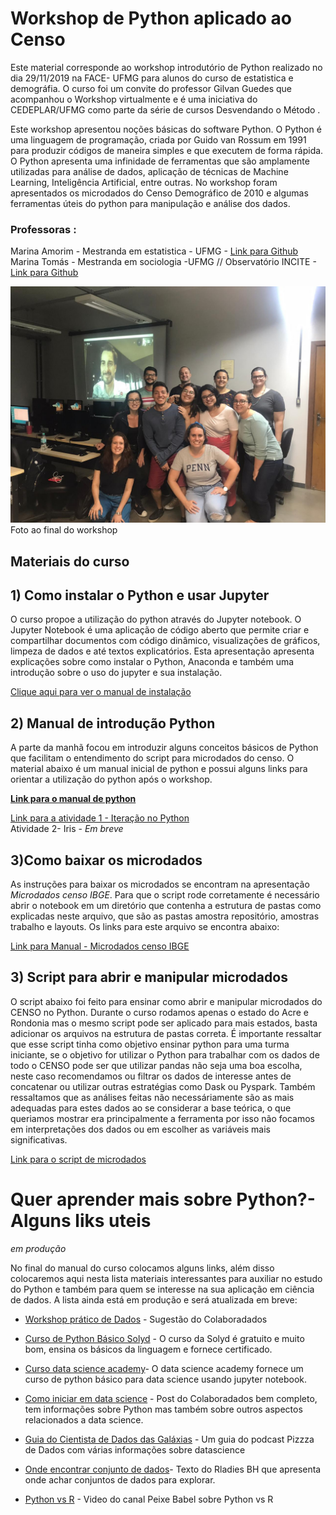 # Workshop de Python aplicado ao Censo 

Este material corresponde ao workshop introdutório de Python realizado no dia 29/11/2019 na FACE- UFMG para 
alunos do curso de estatistica e demográfia. O curso foi um convite do professor Gilvan Guedes que acompanhou o Workshop virtualmente e é uma iniciativa do CEDEPLAR/UFMG como parte da série de cursos Desvendando o Método . 

Este workshop apresentou noções básicas do software Python. O Python é uma linguagem de programação,
criada por Guido van Rossum em 1991 para produzir códigos de maneira simples e que executem de forma rápida.
O Python apresenta uma infinidade de ferramentas que são amplamente utilizadas para análise de dados,
aplicação de técnicas de Machine Learning, Inteligência Artificial, entre outras. No workshop foram apresentados os microdados
do Censo Demográfico de 2010 e algumas ferramentas úteis do python para manipulação e análise dos dados.


### Professoras :

Marina Amorim - Mestranda em estatistica - UFMG - [Link para Github](https://github.com/MarinaAmorim)  
Marina Tomás - Mestranda em sociologia -UFMG // Observatório INCITE - [Link para Github](https://github.com/marinattomas)


![Foto curso](https://github.com/marinattomas/Curso-de-Python-aplicado-ao-Censo/blob/master/Foto-Workshop.jpeg)
Foto ao final do workshop

## Materiais do curso

## 1) Como instalar o Python e usar Jupyter

O curso propoe a utilização do python através do Jupyter notebook. O Jupyter Notebook é uma aplicação de código aberto que
permite criar e compartilhar documentos com código dinâmico, visualizações de gráficos, limpeza de dados e 
até textos explicatórios. Esta apresentação apresenta explicações sobre como instalar o Python, Anaconda e também uma introdução sobre o uso do jupyter e sua instalação.

[Clique aqui para ver o manual de instalação](https://github.com/MarinaAmorim/Curso-de-Python-aplicado-ao-Censo/blob/master/Python%20-%20Instala%C3%A7%C3%A3o%20.pdfs)

## 2)  Manual de introdução Python

A parte da manhã focou em introduzir alguns conceitos básicos de Python que facilitam o entendimento do script para 
microdados do censo. O material abaixo é um manual inicial de python e possui alguns links para orientar a utilização do python após o workshop. 

**[Link para o manual de python](https://github.com/MarinaAmorim/Curso-de-Python-aplicado-ao-Censo/blob/master/Curso%20de%20Python%20-%20Introdu%C3%A7%C3%A3o.pdf)**
  
[Link para a atividade 1 - Iteração no Python](https://github.com/marinattomas/Curso-de-Python-aplicado-ao-Censo/blob/master/Itera%C3%A7%C3%A3o%20no%20Python.ipynb)  
Atividade 2- Iris - *Em breve*

## 3)Como baixar os microdados

As instruções para baixar os microdados se encontram na apresentação *Microdados censo IBGE*. Para que o script rode 
corretamente é necessário abrir o notebook em um diretório que contenha a estrutura de pastas como explicadas neste arquivo, que 
são as pastas amostra repositório, amostras trabalho e layouts. Os links para este arquivo se encontra abaixo:

[Link para Manual - Microdados censo IBGE](https://github.com/MarinaAmorim/Curso-de-Python-aplicado-ao-Censo/blob/master/Microdados%20IBGE%20-%20Censos%20Demogr%C3%A1fico.pdf)  

## 3) Script para abrir e manipular microdados

O script abaixo foi feito para ensinar como abrir e manipular microdados do CENSO no Python. Durante o curso rodamos apenas 
o estado do Acre e Rondonia mas o mesmo script pode ser aplicado para mais estados, basta adicionar os arquivos na estrutura de pastas correta. 
É importante ressaltar que esse script tinha como objetivo ensinar python para uma turma iniciante, se o objetivo for utilizar o Python 
para trabalhar com os dados de todo o CENSO pode ser que utilizar pandas não seja uma boa escolha, neste caso recomendamos ou filtrar
os dados de interesse antes de concatenar ou utilizar outras estratégias como Dask ou Pyspark. Também ressaltamos que as análises feitas não necessáriamente são as mais adequadas para estes dados ao se considerar a base teórica, o que queriamos mostrar era principalmente
a  ferramenta por isso não focamos em interpretações dos dados ou em escolher as variáveis mais significativas.

[Link para o script de microdados](https://github.com/marinattomas/Curso-de-Python-aplicado-ao-Censo/blob/master/Notebook_Python_Curso.ipynb)

# Quer aprender mais sobre Python?- Alguns liks uteis
*em produção*

No final do manual do curso colocamos alguns links, além disso colocaremos aqui nesta lista materiais interessantes para auxiliar no estudo do Python e também para quem se interesse na sua aplicação em ciência de dados. A lista ainda está em produção e será atualizada em breve:

- [Workshop prático de Dados](https://github.com/juditecypreste/Aprenda-Python-analisando-os-tuites-do-nosso-presidente) - Sugestão do Colaboradados 

- [Curso de Python Básico Solyd](https://solyd.com.br/treinamentos/python-basico) - O curso da Solyd é gratuito e muito bom, ensina os básicos da linguagem e fornece certificado.

- [Curso data science academy](https://www.datascienceacademy.com.br/course?courseid=python-fundamentos)- O data science academy fornece um curso de python básico para data science usando jupyter notebook.

- [Como iniciar em data science](http://colaboradados.com.br/blogposts/para-iniciar-em-data-science.html) - Post  do Colaboradados bem completo, tem informações sobre Python mas também sobre outros aspectos relacionados a data science. 

- [Guia do Cientista de Dados das Galáxias](https://github.com/PizzaDeDados/datascience-pizza) - Um guia do podcast Pizzza de Dados com várias informações sobre datascience 

- [Onde encontrar conjunto de dados](https://medium.com/rladiesbh/19-lugares-para-encontrar-conjuntos-de-dados-gratuitos-para-projetos-de-ci%C3%AAncia-de-dados-4390943d860d)- Texto do Rladies BH que apresenta onde achar conjuntos de dados para explorar.

- [Python vs R](https://www.youtube.com/watch?v=W3J7EiSXAO0) - Video do canal Peixe Babel sobre Python vs R
